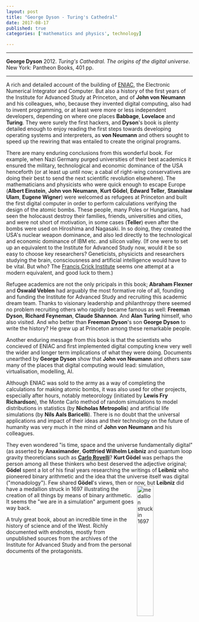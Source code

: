```yaml
---
layout: post
title: "George Dyson - Turing's Cathedral"
date: 2017-08-17
published: true
categories: ['mathematics and physics', technology]

---
```



***
<b>George Dyson</b> 2012. _Turing's Cathedral.  The origins of the digital universe_. New York: Pantheon Books, 401 pp.

***

<img align="right" src="http://images.penguinrandomhouse.com/cover/9781400075997" alt="">  A rich and detailed account of the building of [ENIAC](http://ethw.org/ENIAC), the Electronic Numerical Integrator and Computer.  But also a history of the first years of the Institute for Advanced Study at Princeton, and of **John von Neumann** and his colleagues, who, because they invented digital computing, also had to invent programming, or at least were more or less independent developers, depending on where one places **Babbage**, **Lovelace** and **Turing**.  They were surely the first hackers, and **Dyson**'s book is plenty detailed enough to enjoy reading the first steps towards developing operating systems and interpreters, as **von Neumann** and others sought to speed up the rewiring that was entailed to create the original programs.   

There are many enduring conclusions from this wonderful book.  For example, when Nazi Germany purged universities of their best academics it ensured the military, technological and economic dominance of the USA henceforth (or at least up until now; a cabal of right-wing conservatives are doing their best to send the next scientific revolution elsewhere).  The mathematicians and physicists who were quick enough to escape Europe (**Albert Einstein**, **John von Neumann**, **Kurt Gödel**, **Edward Teller**, **Stanislaw Ulam**, **Eugene Wigner**) were welcomed as refugees at Princeton and built the first digital computer in order to perform calculations verifying the design of the atomic bombs. These people, many Poles or Hungarians, had seen the holocaust destroy their families, friends, universities and cities, and were not short of motivation, in some cases (**Teller**) even after the bombs were used on Hiroshima and Nagasaki. In so doing, they created the USA's nuclear weapon dominance, and also led directly to the technological and economic dominance of IBM etc. and silicon valley. (If one were to set up an equivalent to the Institute for Advanced Study now, would it be so easy to choose key researchers?  Geneticists, physicicts and researchers studying the brain, consciousness and artificial intelligence would have to be vital.  But who?  The [Francis Crick Institute](https://www.crick.ac.uk/) seems one attempt at a modern equivalent, and good luck to them.)
    
Refugee academics are not the only pricipals in this book; **Abraham Flexner** and **Oswald Veblen** had arguably the most formative role of all, founding and funding the Institute for Advanced Study and recruiting this academic dream team.  Thanks to visionary leadership and philanthropy there seemed no problem recruiting others who rapidly became famous as well: **Freeman Dyson**, **Richard Feyneman**, **Claude Shannon**.  And **Alan Turing** himself, who also visited.  And who better than **Freeman Dyson**'s son **George Dyson** to write the history? He grew up at Princeton among these remarkable people.  

Another enduring message from this book is that the scientists who concieved of ENIAC and first implemented digital computing knew very well the wider and longer term implications of what they were doing.  Documents unearthed by  **George Dyson** show that  **John von Neumann** and others saw many of the places that digital computing would lead: simulation, virtualisation, modelling, AI.

Although ENIAC was sold to the army as a way of completing the calculations for making atomic bombs, it was also used for other projects, especially after hours, notably meteorology (initiated by **Lewis Fry Richardson**), the Monte Carlo method of random simulations to model distributions in statistics (by **Nicholas Metropolis**) and artificial life simulations (by **Nils Aals Baricelli**). There is no doubt that the universal applications and impact of their ideas and their technology on the future of humanity  was very much in the mind of  **John von Neumann** and his colleagues.

They even wondered "is time, space and the universe fundamentally digital"  (as asserted by **Anaximander**, **Gottfried Wilhelm Leibniz** and quantum loop gravity theoreticians such as [**Carlo Rovelli**](http://timeteam.github.io/mathematics%20and%20physics/2017/07/03/reality-is-not-what-it-seems.html)? **Kurt Gödel** was perhaps the person among all these thinkers who best deserved the adjective original;  **Gödel** spent a lot of his final years researching the writings of **Leibniz** who pioneered binary arithmetic and the idea that the universe itself was digital ("monadology").  Few shared **Gödel**'s views, then or now, but **Leibniz** <img align="right" src="http://jams.ucpress.edu/content/ucpjams/68/1/151/F1.large.jpg?width=800&height=600&carousel=1" style="width: 30%; height: 30%" alt="medallion struck in 1697">  did have a medallion struck in 1697 illustrating the creation of all things by means of binary arithmetic.  It seems the "we are in a simulation" argument goes way back. 

A truly great book, about an incredible time in the history of science and of the West.  Richly documented with endnotes, mostly from unpublished sources from the archives of the Institute for Advanced Study and from the personal documents of the protagonists. 


    

